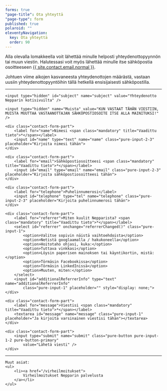 ```yaml
---
forms: true
"page-title": Ota yhteyttä
"page-type": form
published: true
polaroid: ""
eleventyNavigation:
  key: Ota yhteyttä
  order: 90
---
```



<!--
    Jos muutat tämän tiedoston nimeä (ota-yhteytta.md),
    muista muuttaa se myös _config.yml -tiedostoon
-->

Alla olevalla lomakkeella voit lähettää minulle helposti yhteydenottopyynnön tai muun viestin. Halutessasi voit myös lähettää minulle itse sähköpostia osoitteeseen <a href="mailto:{{ site.contact.email.normal }}">{{ site.contact.email.normal }}</a>.

Johtuen viime aikojen kasvaneesta yhteydenottojen määrästä, vastaan uusiin yhteydenottopyyntöihin tällä hetkellä ensisijaisesti sähköpostilla.

---

<script>
    function checkInfo() {
        var name = document.getElementById("name").value;
        var email = document.getElementById("email").value;
        var referrer = document.getElementById("referrer").value;
        var additionalReferrerInfo = document.getElementById("additionalReferrerInfo").value;
        var message = document.getElementById("message").value;

        document.getElementById("subject").value = "Yhteydenotto Nepparin kotisivuilta – " + name + " (" + Date.now() + ")";

        if (name === "") {
            alert("Hei! Kirjoitathan myös nimesi sille varattuun kenttään, kiitos!");
            return false;
        }

        if (email === "") {
            alert("Hei! Annathan sähköpostiosoitteesi, jotta voin ottaa sinuun yhteyttä. Kiitos!");
            return false;
        }

        if (referrer === "Valitse sopivin näistä vaihtoehdoista") {
            alert("Voisitko millään vielä valita alasvetovalikosta, että miten kuulit Nepparista. " +
                "Tämä tieto auttaa yritystäni huimasti. Kiitos!");
            return false;
        }

        if (referrer.indexOf(":") !== -1 && additionalReferrerInfo === "") {
            alert("Kaipaisin vielä hieman lisätietoja, mistä tarkemmin kuulit Nepparista. Voitko kirjoittaa siitä sanasen tai kaksi alasvetovalikon alapuolelle ilmestyneeseen kenttään. Kiitos!");
            return false;
        }

        if (email === "") {
            alert("Hei! Annathan sähköpostiosoitteesi, jotta voin ottaa sinuun yhteyttä. Kiitos!");
            return false;
        }

        if (message === "") {
            alert("Hei! Muistathan vielä kirjoittaa varsinaisen yhteydenottosi viestikenttään. Kiitos!");
            return false;
        }

        return true;
    }

    function referrerChanged() {
        var referrer = document.getElementById("referrer").value;
        var additionalInfoEl = document.getElementById("additionalReferrerInfo");
        var needsMoreInfo = referrer.indexOf(":") !== -1;
        if (needsMoreInfo) {
            var keyword = referrer.substr(referrer.indexOf(", ") + 2).replace(":", "");
            additionalInfoEl.placeholder = "Kirjoita tähän " + keyword;
        }
        additionalInfoEl.style.display = needsMoreInfo ? "block" : "none";
    }
</script>

<form class="pure-form pure-form-stacked contact-form" name="ota-yhteytta" data-netlify="true" onsubmit="return checkInfo();" method="POST" action="/kiitos-viestistasi">

    <input type="hidden" id="subject" name="subject" value="Yhteydenotto Nepparin kotisivuilta" />

    <input type="hidden" name="Muista" value="KUN VASTAAT TÄHÄN VIESTIIN, MUISTA MUUTTAA VASTAANOTTAJAN SÄHKÖPOSTIOSOITE ITSE ALLA MAINITUKSI!" />

    <div class="contact-form-part">
        <label for="name">Nimesi <span class="mandatory" title="Vaadittu tieto">*</span></label>
        <input id="name" type="text" name="name" class="pure-input-2-3" placeholder="Kirjoita nimesi tähän">
    </div>

    <div class="contact-form-part">
        <label for="email">Sähköpostiosoitteesi <span class="mandatory" title="Vaadittu tieto">*</span></label>
        <input id="email" type="email" name="email" class="pure-input-2-3" placeholder="Kirjoita sähköpostiosoitteesi tähän">
    </div>

    <div class="contact-form-part">
        <label for="telephone">Puhelinnumerosi</label>
        <input id="telephone" type="tel" name="telephone" class="pure-input-2-3" placeholder="Kirjoita puhelinnumerosi tähän">
    </div>

    <div class="contact-form-part">
        <label for="referrer">Miten kuulit Nepparista? <span class="mandatory" title="Vaadittu tieto">*</span></label>
        <select id="referrer" onchange="referrerChanged()" class="pure-input-1">
            <option>Valitse sopivin näistä vaihtoehdoista</option>
            <option>Netistä googlaamalla / hakukoneella</option>
            <option>Hoitotaho ohjasi, kuka:</option>
            <option>Tuttava vinkkasi</option>
            <option>Löysin paperisen mainoksen tai käyntikortin, mistä:</option>
            <option>Törmäsin Facebookissa</option>
            <option>Törmäsin LinkedInissä</option>
            <option>Muuten, miten:</option>
        </select>
        <input id="additionalReferrerInfo" type="text" name="additionalReferrerInfo"
            class="pure-input-1" placeholder="" style="display: none;">
    </div>

    <div class="contact-form-part">
        <label for="message">Viestisi <span class="mandatory" title="Vaadittu tieto">*</span></label>
        <textarea id="message" name="message" class="pure-input-1" placeholder="Ja kirjoita varsinainen viestisi tähän"></textarea>
    </div>

    <div class="contact-form-part">
        <input type="submit" name="submit" class="pure-button pure-input-1-2 pure-button-primary"
            value="Lähetä viesti" />
    </div>

</form>

<div class="other-things">
    <hr/>

    Muut asiat:
    <ul>
        <li><a href="/virheilmoitukset">
            Virheilmoitukset Nepparin palvelusta
        </a></li>
    </ul>
</div>
